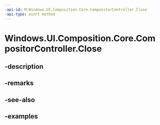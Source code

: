 ```yaml
---
-api-id: M:Windows.UI.Composition.Core.CompositorController.Close
-api-type: winrt method
---
```


<!-- Method syntax.
public void CompositorController.Close()
-->

# Windows.UI.Composition.Core.CompositorController.Close

## -description

## -remarks

## -see-also

## -examples

